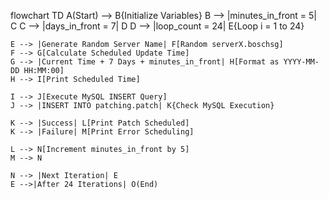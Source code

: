 flowchart TD
    A(Start) --> B{Initialize Variables}
    B --> |minutes_in_front = 5| C
    C --> |days_in_front = 7| D
    D --> |loop_count = 24| E{Loop i = 1 to 24}
    
    E --> |Generate Random Server Name| F[Random serverX.boschsg]
    F --> G[Calculate Scheduled Update Time]
    G --> |Current Time + 7 Days + minutes_in_front| H[Format as YYYY-MM-DD HH:MM:00]
    H --> I[Print Scheduled Time]

    I --> J[Execute MySQL INSERT Query]
    J --> |INSERT INTO patching.patch| K{Check MySQL Execution}

    K --> |Success| L[Print Patch Scheduled]
    K --> |Failure| M[Print Error Scheduling]

    L --> N[Increment minutes_in_front by 5]
    M --> N

    N --> |Next Iteration| E
    E -->|After 24 Iterations| O(End)
